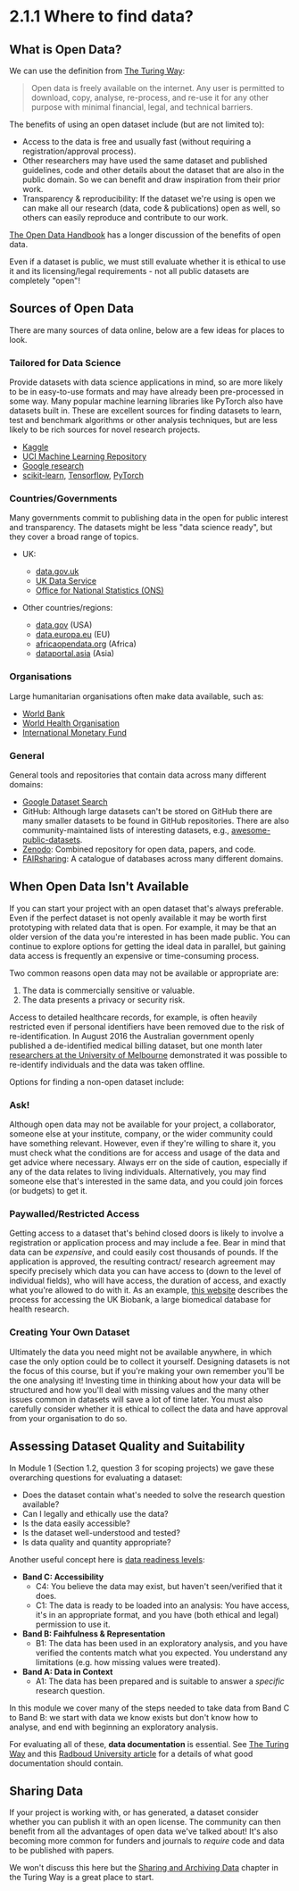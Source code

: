 # 2.1.1 Where to find data?



## What is Open Data?

We can use the definition from [The Turing Way](https://the-turing-way.netlify.app/reproducible-research/open/open-data.html):
> Open data is freely available on the internet. Any user is permitted to download, copy, analyse, re-process, and re-use it for any other purpose with minimal financial, legal, and technical barriers.

The benefits of using an open dataset include (but are not limited to):

- Access to the data is free and usually fast (without requiring a registration/approval process).
- Other researchers may have used the same dataset and published guidelines, code and other details about the dataset that are also in the public domain. So we can benefit and draw inspiration from their prior work.
- Transparency & reproducibility: If the dataset we're using is open we can make all our research (data, code & publications) open as well, so others can easily reproduce and contribute to our work.

[The Open Data Handbook](https://opendatahandbook.org/guide/en/why-open-data/) has a longer discussion of the benefits of open data.

Even if a dataset is public, we must still evaluate whether it is ethical to use it and its licensing/legal requirements - not all public datasets are completely "open"!

## Sources of Open Data

There are many sources of data online, below are a few ideas for places to look.

### Tailored for Data Science

Provide datasets with data science applications in mind, so are more likely to be in easy-to-use formats and may have already been pre-processed in some way. Many popular machine learning libraries like PyTorch also have datasets built in. These are excellent sources for finding datasets to learn, test and benchmark algorithms or other analysis techniques, but are less likely to be rich sources for novel research projects.

  - [Kaggle](https://www.kaggle.com/datasets)
  - [UCI Machine Learning Repository](https://archive.ics.uci.edu/ml/index.php)
  - [Google research](https://research.google/tools/datasets/)
  - [scikit-learn](https://scikit-learn.org/stable/datasets/toy_dataset.html), [Tensorflow](https://www.tensorflow.org/datasets), [PyTorch](https://pytorch.org/vision/stable/datasets.html)


### Countries/Governments

Many governments commit to publishing data in the open for public interest and transparency. The datasets might be less "data science ready", but they cover a broad range of topics.

- UK:
  - [data.gov.uk](https://data.gov.uk/)
  - [UK Data Service](https://www.ukdataservice.ac.uk/)
  - [Office for National Statistics (ONS)](https://www.ons.gov.uk/)

- Other countries/regions:
  - [data.gov](https://www.data.gov/) (USA)
  - [data.europa.eu](https://data.europa.eu/en) (EU)
  - [africaopendata.org](https://africaopendata.org/) (Africa)
  - [dataportal.asia](https://dataportal.asia/home) (Asia)

### Organisations

Large humanitarian organisations often make data available, such as:

  - [World Bank](https://microdata.worldbank.org/index.php/home)
  - [World Health Organisation](https://www.who.int/data/collections)
  - [International Monetary Fund](https://www.imf.org/en/Data)


### General

General tools and repositories that contain data across many different domains:

   - [Google Dataset Search](https://datasetsearch.research.google.com/)
   - GitHub: Although large datasets can't be stored on GitHub there are many smaller datasets to be found in GitHub repositories. There are also community-maintained lists of interesting datasets, e.g., [awesome-public-datasets](https://github.com/awesomedata/awesome-public-datasets).
   - [Zenodo](https://zenodo.org/): Combined repository for open data, papers, and code.
   - [FAIRsharing](https://fairsharing.org/): A catalogue of databases across many  different domains.



## When Open Data Isn't Available

If you can start your project with an open dataset that's always preferable. Even if the perfect dataset is not openly available it may be worth first prototyping with related data that is open. For example, it may be that an older version of the data you're interested in has been made public. You can continue to explore options for getting the ideal data in parallel, but gaining data access is frequently an expensive or time-consuming process.

Two common reasons open data may not be available or appropriate are:
1. The data is commercially sensitive or valuable.
2. The data presents a privacy or security risk.

Access to detailed healthcare records, for example, is often heavily restricted even if personal identifiers have been removed due to the risk of re-identification. In August 2016 the Australian government openly published a de-identified medical billing dataset, but one month later [researchers at the University of Melbourne](https://arxiv.org/pdf/1712.05627.pdf) demonstrated it was possible to re-identify individuals and the data was taken offline.

Options for finding a non-open dataset include:

### Ask!

Although open data may not be available for your project, a collaborator, someone else at your institute, company, or the wider community could have something relevant. However, even if they're willing to share it, you must check what the conditions are for access and usage of the data and get advice where necessary. Always err on the side of caution, especially if any of the data relates to living individuals. Alternatively, you may find someone else that's interested in the same data, and you could join forces (or budgets) to get it.

### Paywalled/Restricted Access

Getting access to a dataset that's behind closed doors is likely to involve a registration or application process and may include a fee. Bear in mind that data can be _expensive_, and could easily cost thousands of pounds. If the application is approved, the resulting contract/ research agreement may specify precisely which data you can have access to (down to the level of individual fields), who will have access, the duration of access, and exactly what you're allowed to do with it. As an example, [this website](https://www.ukbiobank.ac.uk/enable-your-research) describes the process for accessing the UK Biobank, a large biomedical database for health research.

### Creating Your Own Dataset

Ultimately the data you need might not be available anywhere, in which case the only option could be to collect it yourself. Designing datasets is not the focus of this course, but if you're making your own remember you'll be the one analysing it! Investing time in thinking about how your data will be structured and how you'll deal with missing values and the many other issues common in datasets will save a lot of time later. You must also carefully consider whether it is ethical to collect the data and have approval from your organisation to do so.




## Assessing Dataset Quality and Suitability

In Module 1 (Section 1.2, question 3 for scoping projects) we gave these overarching questions for evaluating a dataset:
- Does the dataset contain what's needed to solve the research question available?
- Can I legally and ethically use the data?
- Is the data easily accessible?
- Is the dataset well-understood and tested?
- Is data quality and quantity appropriate?

Another useful concept here is [data readiness levels](https://arxiv.org/pdf/1705.02245.pdf):
- **Band C: Accessibility**
   - C4: You believe the data may exist, but haven't seen/verified that it does.
   - C1: The data is ready to be loaded into an analysis: You have access, it's in an appropriate format, and you have (both ethical and legal) permission to use it.
- **Band B: Faihfulness & Representation**
   - B1: The data has been used in an exploratory analysis, and you have verified the contents match what you expected. You understand any limitations (e.g. how missing values were treated).
- **Band A: Data in Context**
   - A1: The data has been prepared and is suitable to answer a _specific_ research question.

In this module we cover many of the steps needed to take data from Band C to Band B: we start with data we know exists but don't know how to analyse, and end with beginning an exploratory analysis.

For evaluating all of these, **data documentation** is essential. See [The Turing Way](https://the-turing-way.netlify.app/reproducible-research/rdm/rdm-metadata.html) and this [Radboud University article](https://www.ru.nl/rdm/processing-data/documenting-data/) for a details of what good documentation should contain.


## Sharing Data

If your project is working with, or has generated, a dataset consider whether you can publish it with an open license. The community can then benefit from all the advantages of open data we've talked about! It's also becoming more common for funders and journals to _require_ code and data to be published with papers.

We won't discuss this here but the [Sharing and Archiving Data](https://the-turing-way.netlify.app/reproducible-research/rdm/rdm-sharing.html) chapter in the Turing Way is a great place to start.
